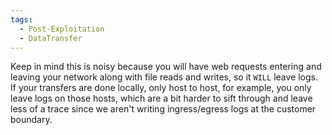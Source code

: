 ```yaml
---
tags:
  - Post-Exploitation
  - DataTransfer
---
```


Keep in mind this is noisy because you will have web requests entering and leaving your network along with file reads and writes, so it `WILL` leave logs. If your transfers are done locally, only host to host, for example, you only leave logs on those hosts, which are a bit harder to sift through and leave less of a trace since we aren't writing ingress/egress logs at the customer boundary.


